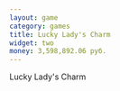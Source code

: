 ```yaml
---
layout: game
category: games
title: Lucky Lady's Charm
widget: two
money: 3,598,892.06 руб.
---
```


Lucky Lady's Charm
